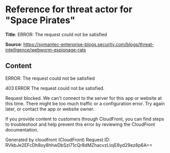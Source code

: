 # Reference for threat actor for "Space Pirates"

**Title**: ERROR: The request could not be satisfied

**Source**: https://symantec-enterprise-blogs.security.com/blogs/threat-intelligence/webworm-espionage-rats

## Content


ERROR: The request could not be satisfied

403 ERROR
The request could not be satisfied.

Request blocked.
We can't connect to the server for this app or website at this time. There might be too much traffic or a configuration error. Try again later, or contact the app or website owner.

If you provide content to customers through CloudFront, you can find steps to troubleshoot and help prevent this error by reviewing the CloudFront documentation.



Generated by cloudfront (CloudFront)
Request ID: RVkbJe2EFcDh8oy8hhwDbSzI71cQr8dMZhacvzLlojE8yd29ez8p6A==





